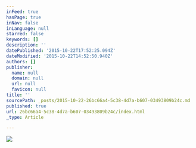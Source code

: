 ```yaml
---
inFeed: true
hasPage: true
inNav: false
inLanguage: null
starred: false
keywords: []
description: ''
datePublished: '2015-10-22T17:52:25.094Z'
dateModified: '2015-10-22T14:52:50.940Z'
authors: []
publisher:
  name: null
  domain: null
  url: null
  favicon: null
title: ''
sourcePath: _posts/2015-10-22-26bc66a4-5c38-4d7a-b607-03493809b24c.md
published: true
url: 26bc66a4-5c38-4d7a-b607-03493809b24c/index.html
_type: Article

---
```

![](https://the-grid-user-content.s3-us-west-2.amazonaws.com/de2f170b-ccc4-4733-b1f2-f2116bdc56eb.png)